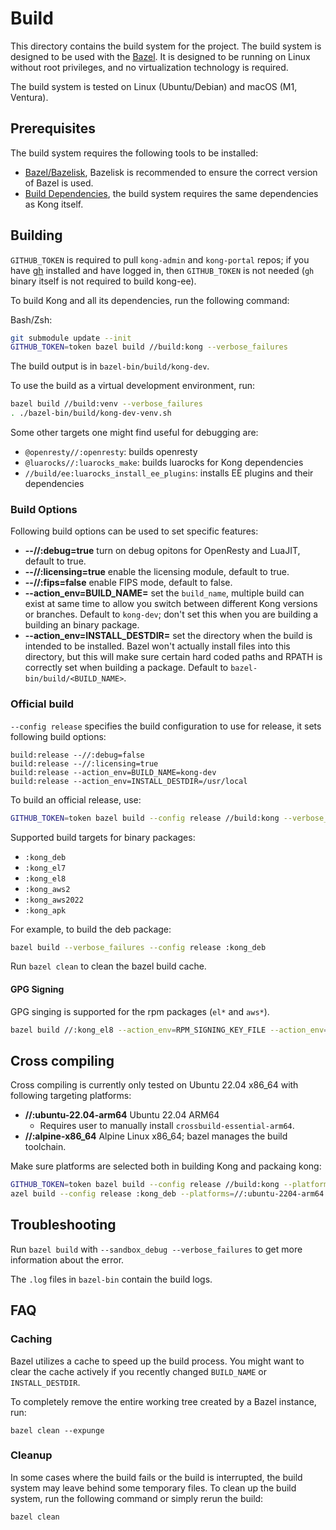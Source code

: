 # Build

This directory contains the build system for the project.
The build system is designed to be used with the [Bazel](https://bazel.build/).
It is designed to be running on Linux without root privileges, and no virtualization technology is required.

The build system is tested on Linux (Ubuntu/Debian) and macOS (M1, Ventura).

## Prerequisites

The build system requires the following tools to be installed:

- [Bazel/Bazelisk](https://bazel.build/install/bazelisk), Bazelisk is recommended to ensure the correct version of Bazel is used.
- [Build Dependencies](https://github.com/Kong/kong/blob/master/DEVELOPER.md#prerequisites), the build system requires the same dependencies as Kong itself.

## Building

`GITHUB_TOKEN` is required to pull `kong-admin` and `kong-portal` repos; if you have [gh](https://cli.github.com/)
installed and have logged in, then `GITHUB_TOKEN` is not needed (`gh` binary itself is not required to build kong-ee).

To build Kong and all its dependencies, run the following command:

Bash/Zsh:

```bash
git submodule update --init
GITHUB_TOKEN=token bazel build //build:kong --verbose_failures
```

The build output is in `bazel-bin/build/kong-dev`.

To use the build as a virtual development environment, run:
  
```bash
bazel build //build:venv --verbose_failures
. ./bazel-bin/build/kong-dev-venv.sh
```

Some other targets one might find useful for debugging are:

- `@openresty//:openresty`: builds openresty
- `@luarocks//:luarocks_make`: builds luarocks for Kong dependencies
- `//build/ee:luarocks_install_ee_plugins`: installs EE plugins and their dependencies

### Build Options

Following build options can be used to set specific features:

- **--//:debug=true** turn on debug opitons for OpenResty and LuaJIT, default to true.
- **--//:licensing=true** enable the licensing module, default to true.
- **--//:fips=false** enable FIPS mode, default to false.
- **--action_env=BUILD_NAME=** set the `build_name`, multiple build can exist at same time to allow you
switch between different Kong versions or branches. Default to `kong-dev`; don't set this when you are
building a building an binary package.
- **--action_env=INSTALL_DESTDIR=** set the directory when the build is intended to be installed. Bazel won't
actually install files into this directory, but this will make sure certain hard coded paths and RPATH is
correctly set when building a package. Default to `bazel-bin/build/<BUILD_NAME>`.


### Official build

`--config release` specifies the build configuration to use for release, it sets following build options:

```
build:release --//:debug=false
build:release --//:licensing=true
build:release --action_env=BUILD_NAME=kong-dev
build:release --action_env=INSTALL_DESTDIR=/usr/local
```

To build an official release, use:

```bash
GITHUB_TOKEN=token bazel build --config release //build:kong --verbose_failures
```

Supported build targets for binary packages:
- `:kong_deb`
- `:kong_el7`
- `:kong_el8`
- `:kong_aws2`
- `:kong_aws2022`
- `:kong_apk`

For example, to build the deb package:

```bash
bazel build --verbose_failures --config release :kong_deb

```

Run `bazel clean` to clean the bazel build cache.

#### GPG Signing

GPG singing is supported for the rpm packages (`el*` and `aws*`).

```bash
bazel build //:kong_el8 --action_env=RPM_SIGNING_KEY_FILE --action_env=NFPM_RPM_PASSPHRASE
```

## Cross compiling

Cross compiling is currently only tested on Ubuntu 22.04 x86_64 with following targeting platforms:

- **//:ubuntu-22.04-arm64** Ubuntu 22.04 ARM64
    - Requires user to manually install `crossbuild-essential-arm64`.
- **//:alpine-x86_64** Alpine Linux x86_64; bazel manages the build toolchain.

Make sure platforms are selected both in building Kong and packaing kong:

```bash
GITHUB_TOKEN=token bazel build --config release //build:kong --platforms=//:ubuntu-2204-arm64
azel build --config release :kong_deb --platforms=//:ubuntu-2204-arm64
```

## Troubleshooting

Run `bazel build` with `--sandbox_debug --verbose_failures` to get more information about the error.

The `.log` files in `bazel-bin` contain the build logs.

## FAQ

### Caching

Bazel utilizes a cache to speed up the build process. You might want to clear the cache actively
if you recently changed `BUILD_NAME` or `INSTALL_DESTDIR`.

To completely remove the entire working tree created by a Bazel instance, run:

```shell
bazel clean --expunge
```

### Cleanup

In some cases where the build fails or the build is interrupted, the build system may leave behind some temporary files. To clean up the build system, run the following command or simply rerun the build:

```shell
bazel clean
```

